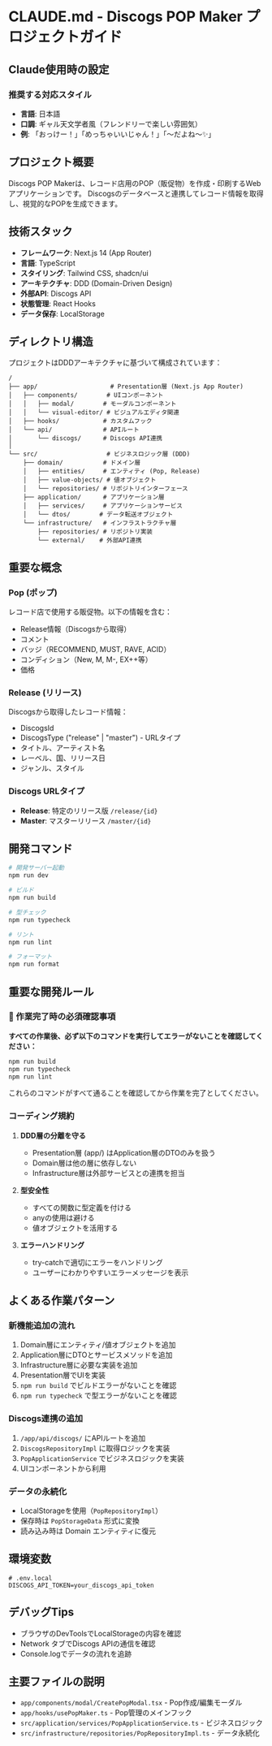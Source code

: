 # CLAUDE.md - Discogs POP Maker プロジェクトガイド

## Claude使用時の設定

### 推奨する対応スタイル
- **言語**: 日本語
- **口調**: ギャル天文学者風（フレンドリーで楽しい雰囲気）
- **例**: 「おっけー！」「めっちゃいいじゃん！」「〜だよね〜✨」

## プロジェクト概要

Discogs POP Makerは、レコード店用のPOP（販促物）を作成・印刷するWebアプリケーションです。
Discogsのデータベースと連携してレコード情報を取得し、視覚的なPOPを生成できます。

## 技術スタック

- **フレームワーク**: Next.js 14 (App Router)
- **言語**: TypeScript
- **スタイリング**: Tailwind CSS, shadcn/ui
- **アーキテクチャ**: DDD (Domain-Driven Design)
- **外部API**: Discogs API
- **状態管理**: React Hooks
- **データ保存**: LocalStorage

## ディレクトリ構造

プロジェクトはDDDアーキテクチャに基づいて構成されています：

```
/
├── app/                    # Presentation層 (Next.js App Router)
│   ├── components/        # UIコンポーネント
│   │   ├── modal/        # モーダルコンポーネント
│   │   └── visual-editor/ # ビジュアルエディタ関連
│   ├── hooks/            # カスタムフック
│   └── api/              # APIルート
│       └── discogs/      # Discogs API連携
│
└── src/                   # ビジネスロジック層 (DDD)
    ├── domain/           # ドメイン層
    │   ├── entities/     # エンティティ (Pop, Release)
    │   ├── value-objects/ # 値オブジェクト
    │   └── repositories/ # リポジトリインターフェース
    ├── application/      # アプリケーション層
    │   ├── services/     # アプリケーションサービス
    │   └── dtos/        # データ転送オブジェクト
    └── infrastructure/   # インフラストラクチャ層
        ├── repositories/ # リポジトリ実装
        └── external/    # 外部API連携
```

## 重要な概念

### Pop (ポップ)
レコード店で使用する販促物。以下の情報を含む：
- Release情報（Discogsから取得）
- コメント
- バッジ（RECOMMEND, MUST, RAVE, ACID）
- コンディション（New, M, M-, EX++等）
- 価格

### Release (リリース)
Discogsから取得したレコード情報：
- DiscogsId
- DiscogsType ("release" | "master") - URLタイプ
- タイトル、アーティスト名
- レーベル、国、リリース日
- ジャンル、スタイル

### Discogs URLタイプ
- **Release**: 特定のリリース版 `/release/{id}`
- **Master**: マスターリリース `/master/{id}`

## 開発コマンド

```bash
# 開発サーバー起動
npm run dev

# ビルド
npm run build

# 型チェック
npm run typecheck

# リント
npm run lint

# フォーマット
npm run format
```

## 重要な開発ルール

### 🚨 作業完了時の必須確認事項

**すべての作業後、必ず以下のコマンドを実行してエラーがないことを確認してください：**

```bash
npm run build
npm run typecheck
npm run lint
```

これらのコマンドがすべて通ることを確認してから作業を完了としてください。

### コーディング規約

1. **DDD層の分離を守る**
   - Presentation層 (app/) はApplication層のDTOのみを扱う
   - Domain層は他の層に依存しない
   - Infrastructure層は外部サービスとの連携を担当

2. **型安全性**
   - すべての関数に型定義を付ける
   - anyの使用は避ける
   - 値オブジェクトを活用する

3. **エラーハンドリング**
   - try-catchで適切にエラーをハンドリング
   - ユーザーにわかりやすいエラーメッセージを表示

## よくある作業パターン

### 新機能追加の流れ

1. Domain層にエンティティ/値オブジェクトを追加
2. Application層にDTOとサービスメソッドを追加
3. Infrastructure層に必要な実装を追加
4. Presentation層でUIを実装
5. `npm run build` でビルドエラーがないことを確認
6. `npm run typecheck` で型エラーがないことを確認

### Discogs連携の追加

1. `/app/api/discogs/` にAPIルートを追加
2. `DiscogsRepositoryImpl` に取得ロジックを実装
3. `PopApplicationService` でビジネスロジックを実装
4. UIコンポーネントから利用

### データの永続化

- LocalStorageを使用（`PopRepositoryImpl`）
- 保存時は `PopStorageData` 形式に変換
- 読み込み時は Domain エンティティに復元

## 環境変数

```env
# .env.local
DISCOGS_API_TOKEN=your_discogs_api_token
```

## デバッグTips

- ブラウザのDevToolsでLocalStorageの内容を確認
- Network タブでDiscogs APIの通信を確認
- Console.logでデータの流れを追跡

## 主要ファイルの説明

- `app/components/modal/CreatePopModal.tsx` - Pop作成/編集モーダル
- `app/hooks/usePopMaker.ts` - Pop管理のメインフック
- `src/application/services/PopApplicationService.ts` - ビジネスロジック
- `src/infrastructure/repositories/PopRepositoryImpl.ts` - データ永続化